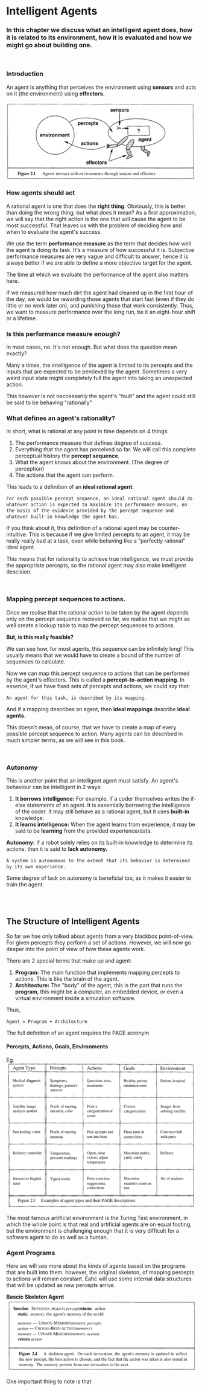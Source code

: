 # Intelligent Agents
### In this chapter we discuss what an intelligent agent does, how it is related to its environment, how it is evaluated and how we might go about building one.

<br>

### Introduction
An agent is anything that perceives the environment using **sensors** and acts on it (the environment) using **effectors**.

![Intelligent agent example](assets/2_agent_example.jpg)


### How agents should act
A rational agent is one that does the **right thing**. Obviously, this is better than doing the wrong thing, but what does it mean? As a first approximation, we will say that the right action is the one that will cause the agent to be most successful. That leaves us with the problem of deciding how and when to evaluate the agent's success.

We use the term **performance measure** as the term that decides how well the agent is doing its task. It's a measure of how successful it is. Subjective performance measures are very vague and difficult to answer, hence it is always better if we are able to define a more objective target for the agent.

The time at which we evaluate the performance of the agent also matters here. 

If we measured how much dirt the agent had cleaned up in the first hour of the day, we would be rewarding those agents that start fast (even if they do little or no work later on), and punishing those that work consistently. Thus, we want to measure performance over the long run, be it an eight-hour shift or a lifetime.


### Is this performance measure enough?
In most cases, no. It's not enough. But what does the question mean exactly?

Many a times, the intelligence of the agent is limited to its percepts and the inputs that are expected to be percieved by the agent. Sometimes a very weird input state might completely full the agent into taking an unexpected action.

This however is not neccessarily the agent's "fault" and the agent could still be said to be behaving "rationally"

### What defines an agent's rationality?
In short, what is rational at any point in time depends on 4 things:
1. The performance measure that defines degree of success.
2. Everything that the agent has perceived so far. We will call this complete perceptual history the **percept sequence**.
3. What the agent knows about the environment. (The degree of perception)
4. The actions that the agent can perform.

This leads to a definition of an **ideal rational agent**:
```
For each possible percept sequence, an ideal rational agent should do whatever action is expected to maximize its performance measure, on the basis of the evidence provided by the percept sequence and whatever built-in knowledge the agent has.
```

If you think about it, this definition of a rational agent may be counter-intuitive. This is because if we give limited percepts to an agent, it may be really really bad at a task, even while behaving like a "perfectly rational" ideal agent.

This means that for rationality to achieve true intelligence, we must provide the appropriate percepts, so the rational agent may also make intelligent descision.

<br>

### Mapping percept sequences to actions.
Once we realise that the rational action to be taken by the agent depends only on the percept sequence recieved so far, we realise that we might as well create a lookup table to map the percept sequences to actions.

**But, is this really feasible?**

We can see how, for most agents, this sequence can be infinitely long! This usually means that we would have to create a bound of the number of sequences to calculate.

Now we can map this percept sequence to actions that can be performed by the agent's effectors. This is called a **percept-to-action mapping**. In essence, if we have fixed sets of percepts and actions, we could say that:

```
An agent for this task, is described by its mapping.
```

And if a mapping describes an agent, then **ideal mappings** describe **ideal agents**.

This doesn't mean, of course, that we have to create a map of every possible percept sequence to action. Many agents can be described in much simpler terms, as we will see in this book.

<br>

### Autonomy
This is another point that an intelligent agent must satisfy. An agent's behaviour can be intelligent in 2 ways:

1. **It borrows intelligence:** For example, if a coder themselves writes the if-else statements of an agent. It is essentially borrowing the intelligence of the coder. It may still behave as a rational agent, but it uses **built-in** knowledge.
2. **It learns intelligence:** When the agent learns from experience, it may be said to be **learning** from the provided experience/data.

**Autonomy:** If a robot solely relies on its built-in knowledge to determine its actions, then it is said to **lack autonomy.**

```
A system is autonomous to the extent that its behavior is determined by its own experience.
```

Some degree of lack on autonomy is beneficial too, as it makes it easier to train the agent.


<br>
<br>

## The Structure of Intelligent Agents
So far we hae only talked about agents from a very blackbox point-of-view. For given percepts they perform a set of actions. However, we will now go deeper into the point of view of how these agents work.

There are 2 special terms that make up and agent:
1. **Program:** The main function that implements mapping percepts to actions. This is like the brain of the agent.
2. **Architecture:** The "body" of the agent, this is the part that runs the **program**, this might be a computer, an embedded device, or even a virtual environment inside a simulation software.

Thus,
```
Agent = Program + Architecture
```

The full definition of an agent requires the PAGE acronym

#### Percepts, Actions, Goals, Environments
Eg. 
![A few example agents with PAGE charachteristics](assets/2_PAGE.png)

The most famous artificial environment is the Turing Test environment, in which the whole point is that real and artificial agents are on equal footing, but the environment is challenging enough that it is very difficult for a software agent to do as well as a human.


### Agent Programs
Here we will see more about the kinds of agents based on the programs that are built into them. however, the original skeleton, of mapping percepts to actions will remain constant. Eahc will use some internal data structures that will be updated as new percepts arrive.

**Bascic Skeleton Agent**
![Skeleton Agent Example](assets/2_skeleton_agent.png)

One important thing to note is that